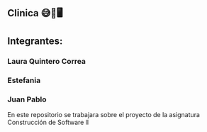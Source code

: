 ## Clinica 😅💉🖥️
## Integrantes:
### Laura Quintero Correa
### Estefania
### Juan Pablo 
En este repositorio se trabajara sobre el proyecto de la asignatura Construcción de Software ll

